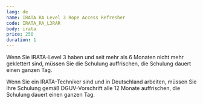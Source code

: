 ```yaml
---
lang: de
name: IRATA RA Level 3 Rope Access Refresher
code: IRATA_RA_L3RAR
body: irata
price: 250
duration: 1
---
```


Wenn Sie IRATA-Level 3 haben und seit mehr als 6 Monaten nicht mehr geklettert sind, müssen Sie die Schulung auffrischen, die Schulung dauert einen ganzen Tag.

Wenn Sie ein IRATA-Techniker sind und in Deutschland arbeiten, müssen Sie Ihre Schulung gemäß DGUV-Vorschrift alle 12 Monate auffrischen, die Schulung dauert einen ganzen Tag.